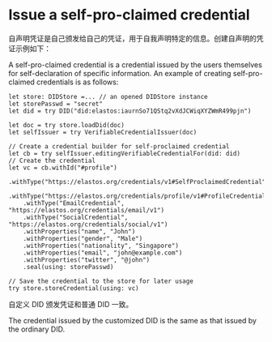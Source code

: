 # Issue a self-pro-claimed credential

自声明凭证是自己颁发给自己的凭证，用于自我声明特定的信息。创建自声明的凭证示例如下：

A self-pro-claimed credential is a credential issued by the users themselves for self-declaration of specific information. An example of creating self-pro-claimed credentials is as follows:

```
let store: DIDStore =... // an opened DIDStore instance
let storePasswd = "secret"
let did = try DID("did:elastos:iaurnSo71QStq2vXdJCWiqXYZWmR499pjn")

let doc = try store.loadDid(doc)
let selfIssuer = try VerifiableCredentialIssuer(doc)

// Create a credential builder for self-proclaimed credential
let cb = try selfIssuer.editingVerifiableCredentialFor(did: did)
// Create the credential
let vc = cb.withId("#profile")
    .withType("https://elastos.org/credentials/v1#SelfProclaimedCredential")
    .withType("https://elastos.org/credentials/profile/v1#ProfileCredential")
    .withType("EmailCredential", "https://elastos.org/credentials/email/v1")
    .withType("SocialCredential", "https://elastos.org/credentials/social/v1")
    .withProperties("name", "John")
    .withProperties("gender", "Male")
    .withProperties("nationality", "Singapore")
    .withProperties("email", "john@example.com")
    .withProperties("twitter", "@john")
    .seal(using: storePasswd)

// Save the credential to the store for later usage
try store.storeCredential(using: vc)
```

自定义 DID 颁发凭证和普通 DID 一致。

The credential issued by the customized DID is the same as that issued by the ordinary DID.
